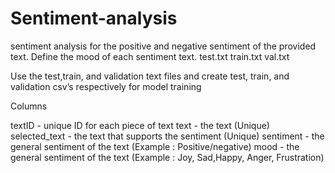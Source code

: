 # Sentiment-analysis
sentiment analysis for the positive and negative sentiment of the provided text.
Define the mood of each sentiment text.
 test.txt
 train.txt
 val.txt

Use the test,train, and validation text files and create test, train, and validation csv’s respectively for model training

  Columns

textID - unique ID for each piece of text
text - the text (Unique)
selected_text - the text that supports the sentiment (Unique)
sentiment - the general sentiment of the text (Example : Positive/negative)
mood - the general sentiment of the text (Example  : Joy, Sad,Happy, Anger, Frustration)
